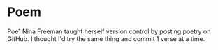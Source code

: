# Poem
Poe1 Nina Freeman taught herself version control by posting poetry on GitHub.
I thought I'd try the same thing and commit 1 verse at a time.
